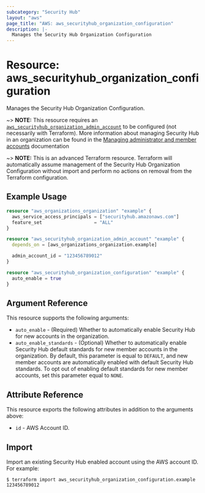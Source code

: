 ```yaml
---
subcategory: "Security Hub"
layout: "aws"
page_title: "AWS: aws_securityhub_organization_configuration"
description: |-
  Manages the Security Hub Organization Configuration
---
```


# Resource: aws_securityhub_organization_configuration

Manages the Security Hub Organization Configuration.

~> **NOTE:** This resource requires an [`aws_securityhub_organization_admin_account`](/docs/providers/aws/r/securityhub_organization_admin_account.html) to be configured (not necessarily with Terraform). More information about managing Security Hub in an organization can be found in the [Managing administrator and member accounts](https://docs.aws.amazon.com/securityhub/latest/userguide/securityhub-accounts.html) documentation

~> **NOTE:** This is an advanced Terraform resource. Terraform will automatically assume management of the Security Hub Organization Configuration without import and perform no actions on removal from the Terraform configuration.

## Example Usage

```terraform
resource "aws_organizations_organization" "example" {
  aws_service_access_principals = ["securityhub.amazonaws.com"]
  feature_set                   = "ALL"
}

resource "aws_securityhub_organization_admin_account" "example" {
  depends_on = [aws_organizations_organization.example]

  admin_account_id = "123456789012"
}

resource "aws_securityhub_organization_configuration" "example" {
  auto_enable = true
}
```

## Argument Reference

This resource supports the following arguments:

* `auto_enable` - (Required) Whether to automatically enable Security Hub for new accounts in the organization.
* `auto_enable_standards` - (Optional) Whether to automatically enable Security Hub default standards for new member accounts in the organization. By default, this parameter is equal to `DEFAULT`, and new member accounts are automatically enabled with default Security Hub standards. To opt out of enabling default standards for new member accounts, set this parameter equal to `NONE`.

## Attribute Reference

This resource exports the following attributes in addition to the arguments above:

* `id` - AWS Account ID.

## Import

Import an existing Security Hub enabled account using the AWS account ID. For example:

```
$ terraform import aws_securityhub_organization_configuration.example 123456789012
```
